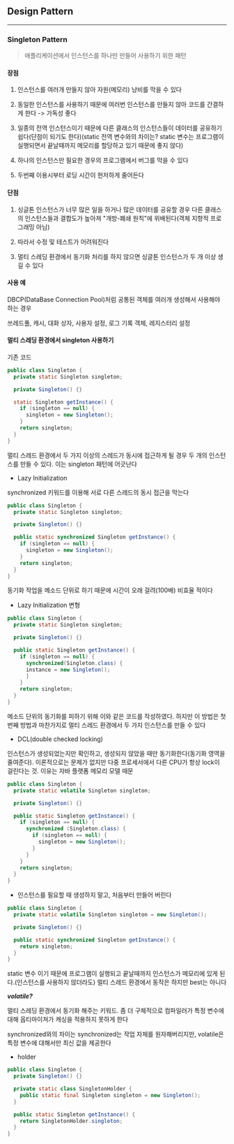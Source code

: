 ## Design Pattern
---

### Singleton Pattern

> 애플리케이션에서 인스턴스를 하나만 만들어 사용하기 위한 패턴

#### 장점

1. 인스턴스를 여러개 만들지 않아 자원(메모리) 낭비를 막을 수 있다

2. 동일한 인스턴스를 사용하기 때문에 여러번 인스턴스를 만들지 않아 코드를 간결하게 한다 -> 가독성 좋다

3. 일종의 전역 인스턴스이기 때문에 다른 클래스의 인스턴스들이 데이터를 공유하기 쉽다(단점이 되기도 한다)(static 전역 변수와의 차이는? static 변수는 프로그램이 실행되면서 끝날때까지 메모리를 할당하고 있기 때문에 좋지 않다)

4. 하나의 인스턴스만 필요한 경우의 프로그램에서 버그를 막을 수 있다

5. 두번째 이용시부터 로딩 시간이 현저하게 줄어든다


#### 단점

1. 싱글톤 인스턴스가 너무 많은 일을 하거나 많은 데이터를 공유할 경우 다른 클래스의 인스턴스들과 결합도가 높아져 "개방-폐쇄 원칙"에 위배된다(객체 지향적 프로그래밍 아님)

2. 따라서 수정 및 테스트가 어려워진다

3. 멀티 스레딩 환경에서 동기화 처리를 하지 않으면 싱글톤 인스턴스가 두 개 이상 생길 수 있다

#### 사용 예

DBCP(DataBase Connection Pool)처럼 공통된 객체를 여러개 생성해서 사용해야 하는 경우

쓰레드풀, 캐시, 대화 상자, 사용자 설정, 로그 기록 객체, 레지스터리 설정

#### 멀티 스레딩 환경에서 singleton 사용하기

기존 코드

```Java
public class Singleton {
  private static Singleton singleton;

  private Singleton() {}

  static Singleton getInstance() {
    if (singleton == null) {
      singleton = new Singleton();
    }
    return singleton;
  }
}
```

멀티 스레드 환경에서 두 가지 이상의 스레드가 동시에 접근하게 될 경우 두 개의 인스턴스를 만들 수 있다. 이는 singleton 패턴에 어긋난다

* Lazy Initialization

synchronized 키워드를 이용해 서로 다른 스레드의 동시 접근을 막는다

```Java
public class Singleton {
  private static Singleton singleton;

  private Singleton() {}

  public static synchronized Singleton getInstance() {
    if (singleton == null) {
      singleton = new Singleton();
    }
    return singleton;
  }
}
```

동기화 작업을 메소드 단위로 하기 때문에 시간이 오래 걸려(100배) 비효율 적이다

* Lazy Initialization 변형

```Java
public class Singleton {
  private static Singleton singleton;

  private Singleton() {}

  public static Singleton getInstance() {
    if (singleton == null) {
      synchronized(Singleton.class) {
      instance = new Singleton();
      }
    }
    return singleton;
  }
}
```

메소드 단위의 동기화를 피하기 위해 이와 같은 코드를 작성하였다. 하지만 이 방법은 첫번째 방법과 마찬가지로 멀티 스레드 환경에서 두 가지 인스턴스를 만들 수 있다

* DCL(double checked locking)

인스턴스가 생성되었는지만 확인하고, 생성되지 않았을 때만 동기화한다(동기화 영역을 줄여준다). 이론적으로는 문제가 없지만 다중 프로세서에서 다른 CPU가 항상 lock이 걸린다는 것. 이유는 자바 플랫폼 메모리 모델 때문

```Java
public class Singleton {
  private static volatile Singleton singleton;

  private Singleton() {}

  public static Singleton getInstance() {
    if (singleton == null) {
      synchronized (Singleton.class) {
        if (singleton == null) {
          singleton = new Singleton();
        }
      }
    }
    return singleton;
  }
}
```

* 인스턴스를 필요할 때 생성하지 말고, 처음부터 만들어 버린다

```Java
public class Singleton {
  private static volatile Singleton singleton = new Singleton();

  private Singleton() {}

  public static synchronized Singleton getInstance() {
    return singleton;
  }
}
```

static 변수 이기 때문에 프로그램이 실행되고 끝날때까지 인스턴스가 메모리에 있게 된다.(인스턴스를 사용하지 않더라도) 멀티 스레드 환경에서 동작은 하지만 best는 아니다

***volatile?***

멀티 스레딩 환경에서 동기화 해주는 키워드. 좀 더 구체적으로 컴파일러가 특정 변수에 대해 옵티마이져가 캐싱을 적용하지 못하게 한다

synchronized와의 차이는 synchronized는 작업 자체를 원자해버리지만, volatile은 특정 변수에 대해서만 최신 값을 제공한다

* holder

```Java
public class Singleton {
  private Singleton() {}

  private static class SingletonHolder {
    public static final Singleton singleton = new Singleton();
  }

  public static Singleton getInstance() {
    return SingletonHolder.singleton;
  }
}

```
